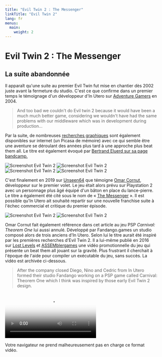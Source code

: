 ```yaml
---
title: "Evil Twin 2 : The Messenger"
linkTitle: "Evil Twin 2"
lang: fr
menus:
  main:
    weight: 2
---
```


# Evil Twin 2 : The Messenger 

## La suite abandonnée

Il apparaît qu'une suite au premier Evil Twin fut mise en chantier dès 2002 juste avant la fermeture du studio. C'est ce que confirme dans un premier temps le témoignage d'un développeur d'In Utero sur [Adventure Gamers](https://adventuregamers.com/archive/forums/general/5399-evil-twin.html#post_message_89327) en 2004.

> And too bad we couldn't do Evil twin 2 because it would have been a much much better game, considering we wouldn't have had the same problems with our middleware which was in development during production…

Par la suite, de nombreuses [recherches graphiques](https://eviltwin.vibvib.fr/evil_twin_2_messenger/) sont également disponibles sur internet (un Picasa de mémoire) avec ce qui semble être une aventure se déroulant des années plus tard à une approche plus beat them all. Le titre est également évoqué par [Bertrand Eluerd sur sa page bandcamp.](https://bertrandeluerd.bandcamp.com/album/evil-twin-cypriens-chronicles-vol-i)

![Screenshot Evil Twin 2](https://eviltwin.vibvib.fr/albums/evil_twin_2_messenger/subway01.jpg) ![Screenshot Evil Twin 2](https://eviltwin.vibvib.fr/albums/evil_twin_2_messenger/spirit01.jpg) ![Screenshot Evil Twin 2](https://eviltwin.vibvib.fr/albums/evil_twin_2_messenger/spiderdome.jpg) ![Screenshot Evil Twin 2](https://eviltwin.vibvib.fr/albums/evil_twin_2_messenger/jump.jpg)

C'est finalement en 2019 sur [Unseen64](https://www.unseen64.net/2019/07/05/evil-twin-2-messenger-cancelled/) que témoigne [Omar Cornut](https://www.miracleworld.net/), développeur sur le premier volet. Le jeu était alors prévu sur Playstation 2 avec un personnage plus âgé équipé d'un bâton en place du lance-pierre. Le titre a également été cité sous le nom de « [The Messenger](https://www.mobygames.com/developer/sheet/view/developerId,72934/) ». Il est possible qu'In Utero ait souhaité repartir sur une nouvelle franchise suite à l'échec commercial et critique du premier épisode.

![Screenshot Evil Twin 2](https://eviltwin.vibvib.fr/albums/ressources-articless/evil-twin-2-messenger-cancelled-01.jpg) ![Screenshot Evil Twin 2](https://eviltwin.vibvib.fr/albums/ressources-articless/evil-twin-2-messenger-cancelled-02.jpg)

Omar Cornut fait également référence dans cet article au jeu PSP *Carnival: Theorem One* lui aussi annulé. Développé par Fandango.games un studio composé alors de trois anciens d'In Utero. Selon lui le titre aurait été inspiré par les premières recherches d'Evil Twin 2. Il a lui-même publié en 2016 sur [Lost Levels](http://forums.lostlevels.org/viewtopic.php?p=35046) et [ASSEMblergames](https://assemblergames.org/viewtopic.php?t=6432) une vidéo promotionnelle du jeu qui présente un beat them all jouant sur la gravité. Plus frustrant il cherchait à l'époque de l'aide pour compiler un exécutable du jeu, sans succès. La vidéo est archivée ci-dessous.

> After the company closed Diego, Nino and Cedric from In Utero formed their studio Fandango working on a PSP game called Carnival: Theorem One which I think was inspired by those early Evil Twin 2 design.

<video src="https://eviltwin.vibvib.fr/albums/videos/carnival-psp-trailer.mp4" controls="" poster="https://eviltwin.vibvib.fr/albums/ressources-articless/carnival-psp.jpg" class="bigspace mini_video"><p>Votre navigateur ne prend malheureusement pas en charge ce format vidéo.</p></video>